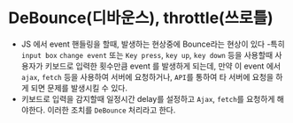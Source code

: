 # DeBounce(디바운스), throttle(쓰로틀)

- JS 에서 event 핸들링을 할때, 발생하는 현상중에 Bounce라는 현상이 있다 -특히 `input box` `change event` 또는 `Key press`, `key up`, `key down` 등을 사용할때 사용자가 키보드로 입력한 횟수만큼 event 를 발생하게 되는데, 만약 이 event 에서 `ajax`, `fetch` 등을 사용하여 서버에 요청하거나, `API`를 통하여 타 서버에 요청을 하게 되면 문제를 발생시킬 수 있다.
- 키보드로 입력을 감지할때 일정시간 delay를 설정하고 `Ajax`, `fetch`를 요청하게 해야한다. 이러한 조치를 `DeBounce` 처리라고 한다.
